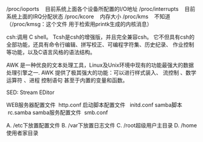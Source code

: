 



/proc/ioports    目前系统上面各个设备所配置的I/O地址
/proc/interrupts    目前系统上面的IRQ分配状态
/proc/kcore    内存大小
/proc/kms    不知道（/proc/kmsg：这个文件 用于检索用printk生成的内核消息）

csh:调用 C shell。
Tcsh是csh的增强版，并且完全兼容csh。
它不但具有csh的全部功能，还具有命令行编辑、拼写校正、可编程字符集、历史纪录、 作业控制 等功能，以及C语言风格的语法结构。

AWK 是一种优良的文本处理工具，Linux及Unix环境中现有的功能最强大的数据处理引擎之一.
AWK 提供了极其强大的功能：可以进行样式装入、 流控制 、数学 运算符 、进程 控制语句 甚至于内置的变量和函数。

SED: Stream EDitor


WEB服务器配置文件  http.conf
启动脚本配置文件   initd.conf
samba脚本          rc.samba
samba服务配置文件  smb.conf

A. /etc下放置配置文件
B. /var下放置日志文件 
C. /root超级用户主目录 
D. /home 使用者家目录






